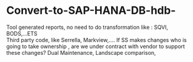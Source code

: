 # Convert-to-SAP-HANA-DB-hdb-

Tool generated reports, no need to do transformation like : SQVI, BODS,...ETS	
Third party code, like Serrella, Markview,.... If SS makes changes who is going to take ownership , are we under contract with vendor to support these changes?	
Dual Maintenance, Landscape comparison,
